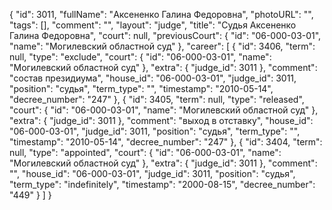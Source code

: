 {
    "id": 3011,
    "fullName": "Аксененко Галина Федоровна",
    "photoURL": "",
    "tags": [],
    "comment": "",
    "layout": "judge",
    "title": "Судья Аксененко Галина Федоровна",
    "court": null,
    "previousCourt": {
        "id": "06-000-03-01",
        "name": "Могилевский областной суд"
    },
    "career": [
        {
            "id": 3406,
            "term": null,
            "type": "exclude",
            "court": {
                "id": "06-000-03-01",
                "name": "Могилевский областной суд"
            },
            "extra": {
                "judge_id": 3011
            },
            "comment": "состав президиума",
            "house_id": "06-000-03-01",
            "judge_id": 3011,
            "position": "судья",
            "term_type": "",
            "timestamp": "2010-05-14",
            "decree_number": "247"
        },
        {
            "id": 3405,
            "term": null,
            "type": "released",
            "court": {
                "id": "06-000-03-01",
                "name": "Могилевский областной суд"
            },
            "extra": {
                "judge_id": 3011
            },
            "comment": "выход в отставку",
            "house_id": "06-000-03-01",
            "judge_id": 3011,
            "position": "судья",
            "term_type": "",
            "timestamp": "2010-05-14",
            "decree_number": "247"
        },
        {
            "id": 3404,
            "term": null,
            "type": "appointed",
            "court": {
                "id": "06-000-03-01",
                "name": "Могилевский областной суд"
            },
            "extra": {
                "judge_id": 3011
            },
            "comment": "",
            "house_id": "06-000-03-01",
            "judge_id": 3011,
            "position": "судья",
            "term_type": "indefinitely",
            "timestamp": "2000-08-15",
            "decree_number": "449"
        }
    ]
}